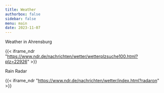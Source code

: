 ```yaml
---
title: Weather
authorbox: false
sidebar: false
menu: main
date: 2023-11-07
---
```


Weather in Ahrensburg

{{< iframe_ndr "https://www.ndr.de/nachrichten/wetter/wetterplzsuche100.html?plz=22926" >}}

Rain Radar

{{< iframe_ndr "https://www.ndr.de/nachrichten/wetter/index.html?radaron" >}}
